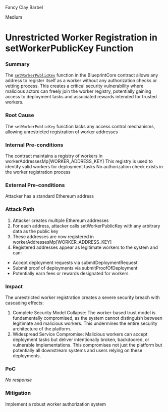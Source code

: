 Fancy Clay Barbel

Medium

# Unrestricted Worker Registration in setWorkerPublicKey Function

### Summary

The [`setWorkerPublicKey`](https://github.com/sherlock-audit/2025-03-crestal-network/blob/27a3c28155702b3a68f29347efedffb048010e33/crestal-omni-contracts/src/BlueprintCore.sol#L689) function in the BlueprintCore contract allows any address to register itself as a worker without any authorization checks or vetting process. This creates a critical security vulnerability where malicious actors can freely join the worker registry, potentially gaining access to deployment tasks and associated rewards intended for trusted workers.


### Root Cause

The `setWorkerPublicKey` function lacks any access control mechanisms, allowing unrestricted registration of worker addresses

### Internal Pre-conditions

The contract maintains a registry of workers in workerAddressesMp[WORKER_ADDRESS_KEY]
This registry is used to identify valid workers for deployment tasks
No authorization check exists in the worker registration process

### External Pre-conditions

Attacker has a standard Ethereum address


### Attack Path

1. Attacker creates multiple Ethereum addresses
2. For each address, attacker calls setWorkerPublicKey with any arbitrary data as the public key
3. These addresses are now registered in workerAddressesMp[WORKER_ADDRESS_KEY]
4. Registered addresses appear as legitimate workers to the system and can:
- Accept deployment requests via submitDeploymentRequest
- Submit proof of deployments via submitProofOfDeployment
- Potentially earn fees or rewards designated for workers

### Impact

The unrestricted worker registration creates a severe security breach with cascading effects:
1. Complete Security Model Collapse: The worker-based trust model is fundamentally compromised, as the system cannot distinguish between legitimate and malicious workers. This undermines the entire security architecture of the platform.
2. Widespread Service Compromise: Malicious workers can accept deployment tasks but deliver intentionally broken, backdoored, or vulnerable implementations. This compromises not just the platform but potentially all downstream systems and users relying on these deployments.

### PoC

_No response_

### Mitigation

Implement a robust worker authorization system